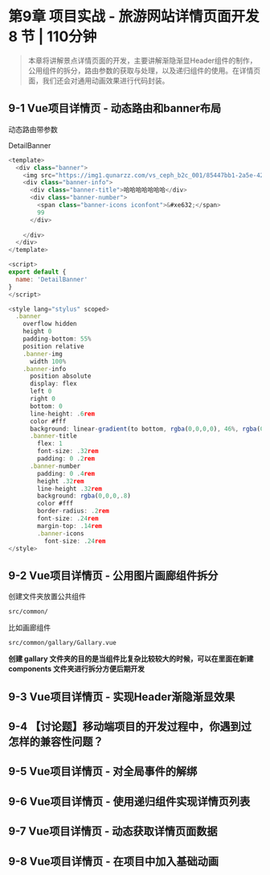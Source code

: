 # 第9章 项目实战 - 旅游网站详情页面开发 8 节 | 110分钟
    
> 本章将讲解景点详情页面的开发，主要讲解渐隐渐显Header组件的制作，公用组件的拆分，路由参数的获取与处理，以及递归组件的使用。在详情页面，我们还会对通用动画效果进行代码封装。
    
## 9-1 Vue项目详情页 - 动态路由和banner布局


动态路由带参数


DetailBanner

```js
<template>
  <div class="banner">
    <img src="https://img1.qunarzz.com/vs_ceph_b2c_001/85447bb1-2a5e-427f-9019-e7bca5be292f.jpg_r_1280x840x95_66a11c68.jpg" alt="" class="banner-img">
    <div class="banner-info">
      <div class="banner-title">哈哈哈哈哈哈哈</div>
      <div class="banner-number">
        <span class="banner-icons iconfont">&#xe632;</span>
        99
      </div>
      
    </div>
  </div>
</template>

<script>
export default {
  name: 'DetailBanner'
}
</script>

<style lang="stylus" scoped>
  .banner
    overflow hidden
    height 0
    padding-bottom: 55%
    position relative
    .banner-img
      width 100%
    .banner-info
      position absolute
      display: flex
      left 0
      right 0
      bottom: 0
      line-height: .6rem
      color #fff
      background: linear-gradient(to bottom, rgba(0,0,0,0), 46%, rgba(0,0,0,.6));
      .banner-title
        flex: 1
        font-size: .32rem
        padding: 0 .2rem
      .banner-number
        padding: 0 .4rem
        height .32rem
        line-height .32rem
        background: rgba(0,0,0,.8)
        color #fff
        border-radius: .2rem
        font-size: .24rem
        margin-top: .14rem
        .banner-icons
          font-size: .24rem
</style>
```




## 9-2 Vue项目详情页 - 公用图片画廊组件拆分


创建文件夹放置公共组件

```
src/common/
```

比如画廊组件

```
src/common/gallary/Gallary.vue
```

**创建 gallary 文件夹的目的是当组件比复杂比较较大的时候，可以在里面在新建 components 文件夹进行拆分方便后期开发**
























## 9-3 Vue项目详情页 - 实现Header渐隐渐显效果




## 9-4 【讨论题】移动端项目的开发过程中，你遇到过怎样的兼容性问题？




## 9-5 Vue项目详情页 - 对全局事件的解绑




## 9-6 Vue项目详情页 - 使用递归组件实现详情页列表




## 9-7 Vue项目详情页 - 动态获取详情页面数据




## 9-8 Vue项目详情页 - 在项目中加入基础动画




    
